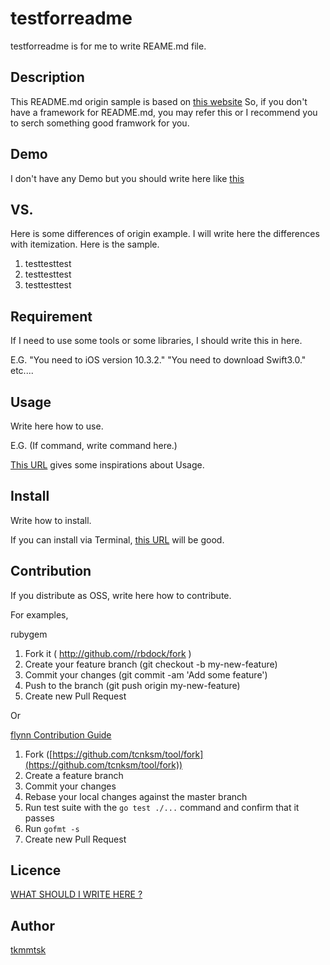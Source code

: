# testforreadme

testforreadme is for me to write REAME.md file.

## Description

This README.md origin sample is based on [this website](http://deeeet.com/writing/2014/07/31/readme/)
So, if you don't have a framework for README.md, you may refer this or I recommend you to serch something good framwork for you.

## Demo

I don't have any Demo but you should write here like [this](http://qiita.com/takuya-ki/items/13e445096752b8181de7)

## VS. 

Here is some differences of origin example.
I will write here the differences with itemization.
Here is the sample.

1. testtesttest
2. testtesttest
3. testtesttest

## Requirement

 If I need to use some tools or some libraries, I should write this in here.
 
 E.G.
 "You need to iOS version 10.3.2."
 "You need to download Swift3.0."
 etc....
 
## Usage

Write here how to use.

E.G.
(If command, write command here.)

[This URL](https://github.com/motemen/ghq) gives some inspirations about Usage.

## Install

Write how to install.

If you can install via Terminal, [this URL](https://github.com/expressjs/express) will be good.


## Contribution

If you distribute as OSS, write here how to contribute.

For examples, 

rubygem
1. Fork it ( http://github.com//rbdock/fork )
2. Create your feature branch (git checkout -b my-new-feature)
3. Commit your changes (git commit -am 'Add some feature')
4. Push to the branch (git push origin my-new-feature)
5. Create new Pull Request

Or

[flynn Contribution Guide](https://flynn.io/docs/contributing)
1. Fork ([https://github.com/tcnksm/tool/fork](https://github.com/tcnksm/tool/fork))
2. Create a feature branch
3. Commit your changes
4. Rebase your local changes against the master branch
5. Run test suite with the `go test ./...` command and confirm that it passes
6. Run `gofmt -s`
7. Create new Pull Request

## Licence

[WHAT SHOULD I WRITE HERE ?](https://github.com/tkmmtsk/)

## Author

[tkmmtsk](https://github.com/tkmmtsk)

